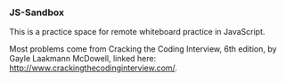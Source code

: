 ### JS-Sandbox

This is a practice space for remote whiteboard practice in JavaScript.

Most problems come from Cracking the Coding Interview, 6th edition, by Gayle Laakmann McDowell, linked here: http://www.crackingthecodinginterview.com/.
